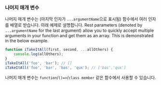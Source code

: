 ### 나머지 매개 변수
나머지 매개 변수는 (마지막 인자가 `...argumentName`으로 표시됨) 함수에서 여러 인자를 배열로 받습니다. 아래 예제로 설명합니다. 
Rest parameters (denoted by `...argumentName` for the last argument) allow you to quickly accept multiple arguments in your function and get them as an array. This is demonstrated in the below example.

```ts
function iTakeItAll(first, second, ...allOthers) {
    console.log(allOthers);
}
iTakeItAll('foo', 'bar'); // []
iTakeItAll('foo', 'bar', 'bas', 'qux'); // ['bas','qux']
```

나머지 매개 변수는 `function`/`()=>`/`class member` 같은 함수에서 사용할 수 있습니다.


